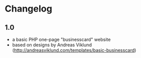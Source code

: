 # Changelog

## 1.0
- a basic PHP one-page "businesscard" website
- based on designs by Andreas Viklund (http://andreasviklund.com/templates/basic-businesscard)

